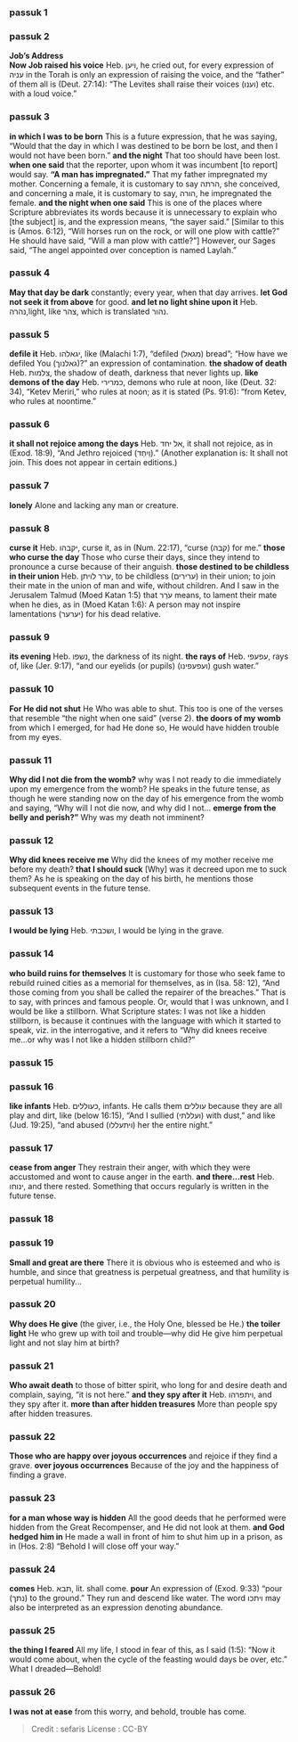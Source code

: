 
### passuk 1

### passuk 2
<b>Job’s Address</b><br><b>Now Job raised his voice</b> Heb. ויען, he cried out, for every expression of עניה in the Torah is only an expression of raising the voice, and the “father” of them all is (Deut. 27:14): “The Levites shall raise their voices (וענו) etc. with a loud voice.”

### passuk 3
<b>in which I was to be born</b> This is a future expression, that he was saying, “Would that the day in which I was destined to be born be lost, and then I would not have been born.”
<b>and the night</b> That too should have been lost.
<b>when one said</b> that the reporter, upon whom it was incumbent [to report] would say.
<b>“A man has impregnated.”</b> That my father impregnated my mother. Concerning a female, it is customary to say הרתה, she conceived, and concerning a male, it is customary to say, הורה, he impregnated the female.
<b>and the night when one said</b> This is one of the places where Scripture abbreviates its words because it is unnecessary to explain who [the subject] is, and the expression means, “the sayer said.” [Similar to this is (Amos. 6:12), “Will horses run on the rock, or will one plow with cattle?” He should have said, “Will a man plow with cattle?”] However, our Sages said, “The angel appointed over conception is named Laylah.”

### passuk 4
<b>May that day be dark</b> constantly; every year, when that day arrives.
<b>let God not seek it from above</b> for good.
<b>and let no light shine upon it</b> Heb. נהרה,light, like צהר, which is translated נהור.

### passuk 5
<b>defile it</b> Heb. יגאלהו, like (Malachi 1:7), “defiled (מגאל) bread”; “How have we defiled You (גאלנוך)?” an expression of contamination.
<b>the shadow of death</b> Heb. צלמות, the shadow of death, darkness that never lights up.
<b>like demons of the day</b> Heb. כמרירי, demons who rule at noon, like (Deut. 32: 34), “Ketev Meriri,” who rules at noon; as it is stated (Ps. 91:6): “from Ketev, who rules at noontime.”

### passuk 6
<b>it shall not rejoice among the days</b> Heb. אל יחד, it shall not rejoice, as in (Exod. 18:9), “And Jethro rejoiced (וַיִחַד).” (Another explanation is: It shall not join. This does not appear in certain editions.)

### passuk 7
<b>lonely</b> Alone and lacking any man or creature.

### passuk 8
<b>curse it</b> Heb. יקבהו, curse it, as in (Num. 22:17), “curse (קבה) for me.”
<b>those who curse the day</b> Those who curse their days, since they intend to pronounce a curse because of their anguish.
<b>those destined to be childless in their union</b> Heb. ערר לויתן, to be childless (ערירים) in their union; to join their mate in the union of man and wife, without children. And I saw in the Jerusalem Talmud (Moed Katan 1:5) that עֹרֵר means, to lament their mate when he dies, as in (Moed Katan 1:6): A person may not inspire lamentations (יערער) for his dead relative.

### passuk 9
<b>its evening</b> Heb. נשפו, the darkness of its night.
<b>the rays of</b> Heb. עפעפי, rays of, like (Jer. 9:17), “and our eyelids (or pupils) (ועפעפינו) gush water.”

### passuk 10
<b>For He did not shut</b> He Who was able to shut. This too is one of the verses that resemble “the night when one said” (verse 2).
<b>the doors of my womb</b> from which I emerged, for had He done so, He would have hidden trouble from my eyes.

### passuk 11
<b>Why did I not die from the womb?</b> why was I not ready to die immediately upon my emergence from the womb? He speaks in the future tense, as though he were standing now on the day of his emergence from the womb and saying, “Why will I not die now, and why did I not... <b>emerge from the belly and perish?”</b> Why was my death not imminent?

### passuk 12
<b>Why did knees receive me</b> Why did the knees of my mother receive me before my death?
<b>that I should suck</b> [Why] was it decreed upon me to suck them? As he is speaking on the day of his birth, he mentions those subsequent events in the future tense.

### passuk 13
<b>I would be lying</b> Heb. ושכבתי, I would be lying in the grave.

### passuk 14
<b>who build ruins for themselves</b> It is customary for those who seek fame to rebuild ruined cities as a memorial for themselves, as in (Isa. 58: 12), “And those coming from you shall be called the repairer of the breaches.” That is to say, with princes and famous people. Or, would that I was unknown, and I would be like a stillborn. What Scripture states: I was not like a hidden stillborn, is because it continues with the language with which it started to speak, viz. in the interrogative, and it refers to “Why did knees receive me...or why was I not like a hidden stillborn child?”

### passuk 15

### passuk 16
<b>like infants</b> Heb. כעוללים, infants. He calls them עוללים because they are all play and dirt, like (below 16:15), “And I sullied (ועללתי) with dust,” and like (Jud. 19:25), “and abused (ויתעללו) her the entire night.”

### passuk 17
<b>cease from anger</b> They restrain their anger, with which they were accustomed and wont to cause anger in the earth.
<b>and there...rest</b> Heb. ינוחו, and there rested. Something that occurs regularly is written in the future tense.

### passuk 18

### passuk 19
<b>Small and great are there</b> There it is obvious who is esteemed and who is humble, and since that greatness is perpetual greatness, and that humility is perpetual humility...

### passuk 20
<b>Why does He give</b> (the giver, i.e., the Holy One, blessed be He.)
<b>the toiler light</b> He who grew up with toil and trouble—why did He give him perpetual light and not slay him at birth?

### passuk 21
<b>Who await death</b> to those of bitter spirit, who long for and desire death and complain, saying, “it is not here.”
<b>and they spy after it</b> Heb. ויתפרהו, and they spy after it.
<b>more than after hidden treasures</b> More than people spy after hidden treasures.

### passuk 22
<b>Those who are happy over joyous occurrences</b> and rejoice if they find a grave.
<b>over joyous occurrences</b> Because of the joy and the happiness of finding a grave.

### passuk 23
<b>for a man whose way is hidden</b> All the good deeds that he performed were hidden from the Great Recompenser, and He did not look at them.
<b>and God hedged him in</b> He made a wall in front of him to shut him up in a prison, as in (Hos. 2:8) “Behold I will close off your way.”

### passuk 24
<b>comes</b> Heb. תבא, lit. shall come.
<b>pour</b> An expression of (Exod. 9:33) “pour (נתך) to the ground.” They run and descend like water. The word ויתכו may also be interpreted as an expression denoting abundance.

### passuk 25
<b>the thing I feared</b> All my life, I stood in fear of this, as I said (1:5): “Now it would come about, when the cycle of the feasting would days be over, etc.” 
What I dreaded—Behold!

### passuk 26
<b>I was not at ease</b> from this worry, and behold, trouble has come.

>Credit : sefaris
>License : CC-BY